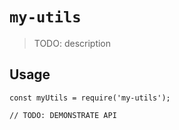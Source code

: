 # `my-utils`

> TODO: description

## Usage

```
const myUtils = require('my-utils');

// TODO: DEMONSTRATE API
```

